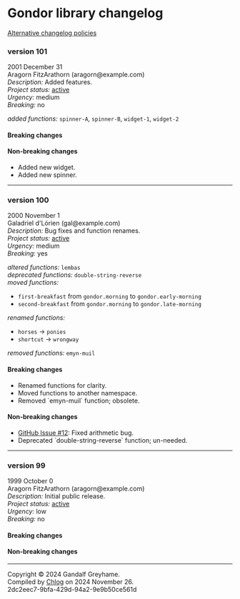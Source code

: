 <body><h1>Gondor library changelog</h1><a href="https://example.com">Alternative changelog policies</a><section><h3>version 101</h3><p>2001 December 31<br />Aragorn FitzArathorn (aragorn@example.com)<br /><em>Description: </em>Added features.<br /><em>Project status: </em><a href="https://github.com/metosin/open-source/blob/main/project-status.md">active</a><br /><em>Urgency: </em>medium<br /><em>Breaking: </em>no</p><p><div><em>added functions: </em><code>spinner-A</code>, <code>spinner-B</code>, <code>widget-1</code>, <code>widget-2</code></div></p><div><h4>Breaking changes</h4><ul></ul><h4>Non-breaking changes</h4><ul><li><div>Added new widget.</div></li><li><div>Added new spinner.</div></li></ul></div><hr /></section><section><h3>version 100</h3><p>2000 November 1<br />Galadriel d&apos;Lórien (gal@example.com)<br /><em>Description: </em>Bug fixes and function renames.<br /><em>Project status: </em><a href="https://github.com/metosin/open-source/blob/main/project-status.md">active</a><br /><em>Urgency: </em>medium<br /><em>Breaking: </em>yes</p><p><div><em>altered functions: </em><code>lembas</code></div><div><em>deprecated functions: </em><code>double-string-reverse</code></div><div><em>moved functions: </em><ul><li><code>first-breakfast</code> from <code>gondor.morning</code> to <code>gondor.early-morning</code></li><li><code>second-breakfast</code> from <code>gondor.morning</code> to <code>gondor.late-morning</code></li></ul></div><div><em>renamed functions: </em><ul><li><code>horses</code> → <code>ponies</code></li><li><code>shortcut</code> → <code>wrongway</code></li></ul></div><div><em>removed functions: </em><code>emyn-muil</code></div></p><div><h4>Breaking changes</h4><ul><li><div>Renamed functions for clarity.</div></li><li><div>Moved functions to another namespace.</div></li><li><div>Removed `emyn-muil` function; obsolete.</div></li></ul><h4>Non-breaking changes</h4><ul><li><div><a href="https://example.com">GitHub Issue #12</a>: Fixed arithmetic bug.</div></li><li><div>Deprecated `double-string-reverse` function; un-needed.</div></li></ul></div><hr /></section><section><h3>version 99</h3><p>1999 October 0<br />Aragorn FitzArathorn (aragorn@example.com)<br /><em>Description: </em>Initial public release.<br /><em>Project status: </em><a href="https://github.com/metosin/open-source/blob/main/project-status.md">active</a><br /><em>Urgency: </em>low<br /><em>Breaking: </em>no</p><p></p><div><h4>Breaking changes</h4><ul></ul><h4>Non-breaking changes</h4><ul></ul></div><hr /></section><p id="page-footer">Copyright © 2024 Gandalf Greyhame.<br />Compiled by <a href="https://github.com/blosavio/chlog">Chlog</a> on 2024 November 26.<span id="uuid"><br />2dc2eec7-9bfa-429d-94a2-9e9b50ce561d</span></p></body>